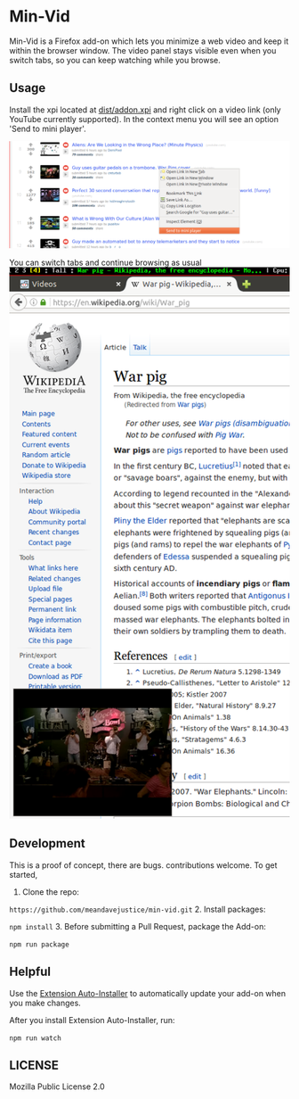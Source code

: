 # Min-Vid
Min-Vid is a Firefox add-on which lets you minimize a web video and keep it within the browser window. The video panel stays visible even when you switch tabs, so you can keep watching while you browse.

## Usage

Install the xpi located at [dist/addon.xpi](dist/addon.xpi) and right
click on a video link (only YouTube currently supported). In the context
menu you will see an option 'Send to mini player'.

![context menu option](send-to-player.png)

You can switch tabs and continue browsing as usual
![playing example](playing.png)

## Development
This is a proof of concept, there are bugs. contributions welcome. To get started, 

1.  Clone the repo:

   `https://github.com/meandavejustice/min-vid.git`
2.  Install packages:

   `npm install` 
3. Before submitting a Pull Request, package the Add-on:

   `npm run package`

## Helpful
Use the [Extension Auto-Installer](https://addons.mozilla.org/en-US/firefox/addon/autoinstaller/) to automatically update your add-on when you make changes.

After you install Extension Auto-Installer, run:

`npm run watch`

## LICENSE
Mozilla Public License 2.0
